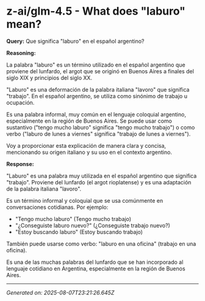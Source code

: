 # z-ai/glm-4.5 - What does "laburo" mean?

**Query:** Que significa "laburo" en el español argentino?

**Reasoning:**

La palabra "laburo" es un término utilizado en el español argentino que proviene del lunfardo, el argot que se originó en Buenos Aires a finales del siglo XIX y principios del siglo XX.

"Laburo" es una deformación de la palabra italiana "lavoro" que significa "trabajo". En el español argentino, se utiliza como sinónimo de trabajo u ocupación.

Es una palabra informal, muy común en el lenguaje coloquial argentino, especialmente en la región de Buenos Aires. Se puede usar como sustantivo ("tengo mucho laburo" significa "tengo mucho trabajo") o como verbo ("laburo de lunes a viernes" significa "trabajo de lunes a viernes").

Voy a proporcionar esta explicación de manera clara y concisa, mencionando su origen italiano y su uso en el contexto argentino.

**Response:**

"Laburo" es una palabra muy utilizada en el español argentino que significa "trabajo". Proviene del lunfardo (el argot rioplatense) y es una adaptación de la palabra italiana "lavoro".

Es un término informal y coloquial que se usa comúnmente en conversaciones cotidianas. Por ejemplo:
- "Tengo mucho laburo" (Tengo mucho trabajo)
- "¿Conseguiste laburo nuevo?" (¿Conseguiste trabajo nuevo?)
- "Estoy buscando laburo" (Estoy buscando trabajo)

También puede usarse como verbo: "laburo en una oficina" (trabajo en una oficina).

Es una de las muchas palabras del lunfardo que se han incorporado al lenguaje cotidiano en Argentina, especialmente en la región de Buenos Aires.

---
*Generated on: 2025-08-07T23:21:26.645Z*
